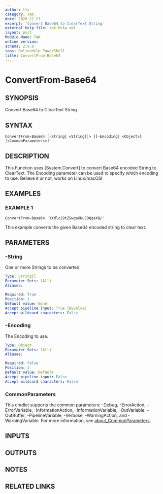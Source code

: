 ```yaml
---
author: tto
category: TAK
date: 2020-12-21
excerpt: 'Convert Base64 to ClearText String'
external help file: tak-help.xml
layout: post
Module Name: TAK
online version:
schema: 2.0.0
tags: OnlineHelp PowerShell
title: ConvertFrom-Base64
---
```


# ConvertFrom-Base64

## SYNOPSIS
Convert Base64 to ClearText String

## SYNTAX

```
ConvertFrom-Base64 [-String] <String[]> [[-Encoding] <Object>] [<CommonParameters>]
```

## DESCRIPTION
This Function uses \[System.Convert\] to convert Base64 encoded String to ClearText.
The Encoding parameter can be used to specify which encoding to use.
Believe it or not, works on Linux/macOS!

## EXAMPLES

### EXAMPLE 1
```
ConvertFrom-Base64 'YXdlc29tZSwgaXNuJ3QgaXQ/'
```

This example converts the given Base64 encoded string to clear text.

## PARAMETERS

### -String
One or more Strings to be converted

```yaml
Type: String[]
Parameter Sets: (All)
Aliases:

Required: True
Position: 1
Default value: None
Accept pipeline input: True (ByValue)
Accept wildcard characters: False
```

### -Encoding
The Encoding to use.

```yaml
Type: Object
Parameter Sets: (All)
Aliases:

Required: False
Position: 2
Default value: Default
Accept pipeline input: False
Accept wildcard characters: False
```

### CommonParameters
This cmdlet supports the common parameters: -Debug, -ErrorAction, -ErrorVariable, -InformationAction, -InformationVariable, -OutVariable, -OutBuffer, -PipelineVariable, -Verbose, -WarningAction, and -WarningVariable. For more information, see [about_CommonParameters](http://go.microsoft.com/fwlink/?LinkID=113216).

## INPUTS

## OUTPUTS

## NOTES

## RELATED LINKS
